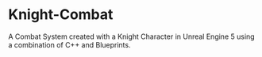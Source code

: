 # Knight-Combat
A Combat System created with a Knight Character in Unreal Engine 5 using a combination of C++ and Blueprints.
